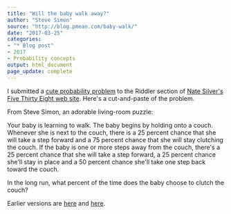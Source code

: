 ```yaml
---
title: "Will the baby walk away?"
author: "Steve Simon"
source: "http://blog.pmean.com/baby-walk/"
date: "2017-03-25"
categories:
- "* Blog post"
- 2017
- Probability concepts
output: html_document
page_update: complete
---
```


I submitted a [cute probability problem][fiv1] to the Riddler section of [Nate Silver's Five Thirty Eight web site][fiv2]. Here's a cut-and-paste of the problem.

<!---More--->

From Steve Simon, an adorable living-room puzzle:

Your baby is learning to walk. The baby begins by holding onto a couch. Whenever she is next to the couch, there is a 25 percent chance that she will take a step forward and a 75 percent chance that she will stay clutching the couch. If the baby is one or more steps away from the couch, there's a 25 percent chance that she will take a step forward, a 25 percent chance she'll stay in place and a 50 percent chance she'll take one step back toward the couch.

In the long run, what percent of the time does the baby choose to clutch the couch?


[fiv1]: https://fivethirtyeight.com/features/will-the-baby-walk-away-will-the-troll-kill-the-dwarves/
[fiv2]: https://fivethirtyeight.com/
 
Earlier versions are [here][sim1] and [here][sim2].
 
[sim1]: http://blog.pmean.com/baby-walk/
[sim2]: http://new.pmean.com/baby-walk/
 
